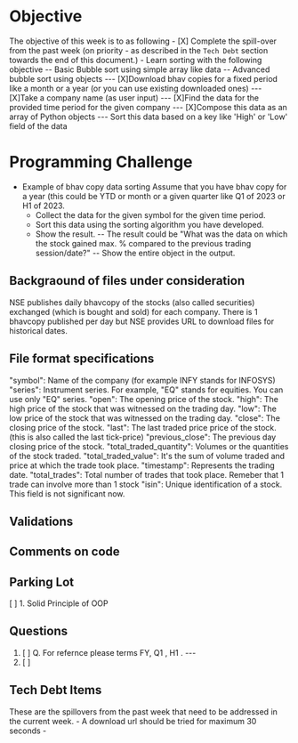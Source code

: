 # Objective
The objective of this week is to as following
    - [X] Complete the spill-over from the past week (on priority - as described in the `Tech Debt`
      section towards the end of this document.)
    - Learn sorting with the following objective
        -- Basic Bubble sort using simple array like data
        -- Advanced bubble sort using objects
            --- [X]Download bhav copies for a fixed period like a month or a year (or you can use existing downloaded ones)
            --- [X]Take a company name (as user input)
            --- [X]Find the data for the provided time period for the given company
            --- [X]Compose this data as an array of Python objects
            --- Sort this data based on a key like 'High' or 'Low' field of the data

# Programming Challenge

- Example of bhav copy data sorting
Assume that you have bhav copy for a year (this could be YTD or month or a given quarter like Q1 of 2023 or H1 of 2023.
    - Collect the data for the given symbol for the given time period.
    - Sort this data using the sorting algorithm you have developed.
    - Show the result.
        -- The result could be "What was the data on which the stock gained max. % compared to the previous trading session/date?"
        -- Show the entire object in the output.

## Backgraound of files under consideration

NSE publishes daily bhavcopy of the stocks (also called securities) exchanged (which is bought and sold) for each company. There is 1 bhavcopy published per day but NSE provides URL to download files for historical dates.

## File format specifications

  "symbol": Name of the company (for example INFY stands for INFOSYS)
  "series": Instrument series. For example, "EQ" stands for equities. You can use only "EQ" series.
  "open": The opening price of the stock.
  "high": The high price of the stock that was witnessed on the trading day.
  "low": The low price of the stock that was witnessed on the trading day.
  "close": The closing price of the stock.
  "last": The last traded price price of the stock. (this is also called the last tick-price)
  "previous_close": The previous day closing price of the stock.
  "total_traded_quantity": Volumes or the quantities of the stock traded.
  "total_traded_value": It's the sum of volume traded and price at which the trade took place.
  "timestamp": Represents the trading date.
  "total_trades": Total number of trades that took place. Remeber that 1 trade can involve more than 1 stock
  "isin": Unique identification of a stock. This field is not significant now.

## Validations

## Comments on code 

## Parking Lot

[ ] 1. Solid Principle of OOP

## Questions

 1. [ ] Q. For refernce please terms FY, Q1 , H1 . 
          ---
 2. [ ]          

## Tech Debt Items

These are the spillovers from the past week that need to be addressed in the current week.
    - A download url should be tried for maximum 30 seconds
    - 

